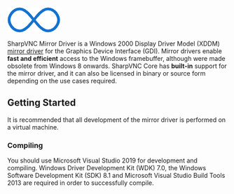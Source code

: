 ![Project Logo](/resources/main_image.png)

SharpVNC Mirror Driver is a Windows 2000 Display Driver Model (XDDM) [mirror driver](https://docs.microsoft.com/en-us/windows-hardware/drivers/display/mirror-drivers) for the Graphics Device Interface (GDI). Mirror drivers enable **fast and efficient** access to the Windows framebuffer, although were made obsolete from Windows 8 onwards. SharpVNC Core has **built-in** support for the mirror driver, and it can also be licensed in binary or source form depending on the use cases required.

## Getting Started

It is recommended that all development of the mirror driver is performed on a virtual machine.

### Compiling

You should use Microsoft Visual Studio 2019 for development and compiling. Windows Driver Development Kit (WDK) 7.0, the Windows Software Development Kit (SDK) 8.1 and Microsoft Visual Studio Build Tools 2013 are required in order to successfully compile.
